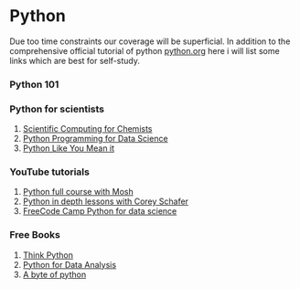 Python
=======================

Due too time constraints our coverage will be superficial. In addition to the comprehensive official tutorial of python [python.org](https://docs.python.org/3/tutorial/) here i will list some links which are best for self-study.

### Python 101

### Python for scientists

   1. [Scientific Computing for Chemists](https://weisscharlesj.github.io/SciCompforChemists/intro.html)
   2. [Python Programming for Data Science](https://www.tomasbeuzen.com/python-programming-for-data-science/README.html)
   3. [Python Like You Mean it](https://www.pythonlikeyoumeanit.com/)

### YouTube tutorials

  1. [Python full course with Mosh](https://www.youtube.com/watch?v=_uQrJ0TkZlc)
  2. [Python in depth lessons with Corey Schafer](https://www.youtube.com/watch?v=YYXdXT2l-Gg&list=PL-osiE80TeTskrapNbzXhwoFUiLCjGgY7)
  3. [FreeCode Camp Python for data science](https://www.youtube.com/watch?v=LHBE6Q9XlzI&t=5677s)

### Free Books

   1. [Think Python](https://greenteapress.com/wp/think-python/)
   2. [Python for Data Analysis](https://wesmckinney.com/book/)
   3. [A byte of python](https://python.swaroopch.com/)

